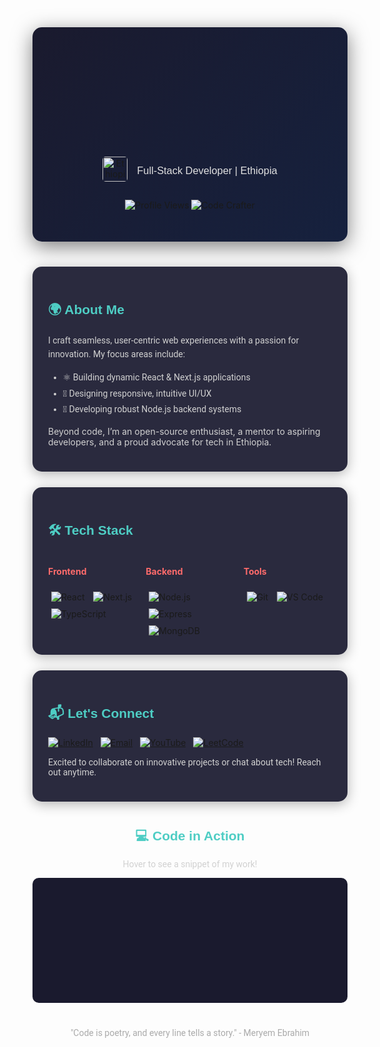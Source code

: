 <div align="center" style="background: linear-gradient(135deg, #1a1a2e 0%, #16213e 100%); padding: 40px; border-radius: 15px; box-shadow: 0 8px 32px rgba(0, 0, 0, 0.5);">

  <h1 style="font-family: 'Montserrat', sans-serif; font-size: 3.5em; color: transparent; background: linear-gradient(90deg, #ff6b6b, #4ecdc4); -webkit-background-clip: text; background-clip: text; animation: fadeIn 2s ease-in-out;">
    Meryem Ebrahim
  </h1>

  <div style="display: flex; align-items: center; justify-content: center; gap: 15px; margin: 20px 0;">
    <img src="https://upload.wikimedia.org/wikipedia/commons/7/71/Flag_of_Ethiopia.svg" alt="Ethiopia Flag" style="width: 40px; border-radius: 5px;"/>
    <h3 style="color: #e0e0e0; font-family: 'Poppins', sans-serif; font-weight: 400;">Full-Stack Developer | Ethiopia</h3>
  </div>

  <p style="margin: 10px 0;">
    <img src="https://komarev.com/ghpvc/?username=meryem-hub&label=Profile+Views&color=ff69b4&style=flat-square" alt="Profile Views" style="transition: transform 0.3s;" onmouseover="this.style.transform='scale(1.1)'" onmouseout="this.style.transform='scale(1)'"/>
    <img src="https://img.shields.io/badge/Code%20Crafter-★★★★★-gold?logo=codeigniter&logoColor=white" alt="Code Crafter" style="transition: transform 0.3s;" onmouseover="this.style.transform='scale(1.1)'" onmouseout="this.style.transform='scale(1)'"/>
  </p>

</div>

<div style="display: grid; grid-template-columns: repeat(auto-fit, minmax(320px, 1fr)); gap: 25px; margin: 40px auto; max-width: 1200px;">

  <!-- About Me Card -->
  <div style="background: #2a2a3e; padding: 25px; border-radius: 15px; box-shadow: 0 4px 20px rgba(0, 0, 0, 0.3); transition: transform 0.3s;" onmouseover="this.style.transform='translateY(-10px)'" onmouseout="this.style.transform='translateY(0)'">
    <h2 style="color: #4ecdc4; font-family: 'Poppins', sans-serif;">🌍 About Me</h2>
    <p style="color: #d1d1d1; font-family: 'Roboto', sans-serif; line-height: 1.6;">
      I craft seamless, user-centric web experiences with a passion for innovation. My focus areas include:
    </p>
    <ul style="color: #d1d1d1; font-family: 'Roboto', sans-serif; line-height: 1.8;">
      <li>⚛️ Building dynamic React & Next.js applications</li>
      <li>🎨 Designing responsive, intuitive UI/UX</li>
      <li>🔧 Developing robust Node.js backend systems</li>
    </ul>
    <p style="color: #d1d1d1;">
      Beyond code, I’m an open-source enthusiast, a mentor to aspiring developers, and a proud advocate for tech in Ethiopia.
    </p>
  </div>

  <!-- Tech Stack Card -->
  <div style="background: #2a2a3e; padding: 25px; border-radius: 15px; box-shadow: 0 4px 20px rgba(0, 0, 0, 0.3); transition: transform 0.3s;" onmouseover="this.style.transform='translateY(-10px)'" onmouseout="this.style.transform='translateY(0)'">
    <h2 style="color: #4ecdc4; font-family: 'Poppins', sans-serif;">🛠 Tech Stack</h2>
    <div style="display: grid; grid-template-columns: repeat(auto-fit, minmax(100px, 1fr)); gap: 15px; margin-top: 15px;">
      <div>
        <h4 style="color: #ff6b6b;">Frontend</h4>
        <img src="https://img.shields.io/badge/React-20232A?logo=react&logoColor=61DAFB&style=flat-square" alt="React" style="margin: 5px;">
        <img src="https://img.shields.io/badge/Next.js-000000?logo=next.js&logoColor=white&style=flat-square" alt="Next.js" style="margin: 5px;">
        <img src="https://img.shields.io/badge/TypeScript-007ACC?logo=typescript&logoColor=white&style=flat-square" alt="TypeScript" style="margin: 5px;">
      </div>
      <div>
        <h4 style="color: #ff6b6b;">Backend</h4>
        <img src="https://img.shields.io/badge/Node.js-339933?logo=node.js&logoColor=white&style=flat-square" alt="Node.js" style="margin: 5px;">
        <img src="https://img.shields.io/badge/Express-000000?logo=express&logoColor=white&style=flat-square" alt="Express" style="margin: 5px;">
        <img src="https://img.shields.io/badge/MongoDB-47A248?logo=mongodb&logoColor=white&style=flat-square" alt="MongoDB" style="margin: 5px;">
      </div>
      <div>
        <h4 style="color: #ff6b6b;">Tools</h4>
        <img src="https://img.shields.io/badge/Git-F05032?logo=git&logoColor=white&style=flat-square" alt="Git" style="margin: 5px;">
        <img src="https://img.shields.io/badge/VS_Code-007ACC?logo=visual-studio-code&logoColor=white&style=flat-square" alt="VS Code" style="margin: 5px;">
      </div>
    </div>
  </div>

  <!-- Let's Connect Card -->
  <div style="background: #2a2a3e; padding: 25px; border-radius: 15px; box-shadow: 0 4px 20px rgba(0, 0, 0, 0.3); transition: transform 0.3s;" onmouseover="this.style.transform='translateY(-10px)'" onmouseout="this.style.transform='translateY(0)'">
    <h2 style="color: #4ecdc4; font-family: 'Poppins', sans-serif;">📬 Let's Connect</h2>
    <div style="display: flex; flex-wrap: wrap; gap: 12px; margin-top: 15px;">
      <a href="https://linkedin.com/in/meryem-ebrahim-05219a323" target="_blank">
        <img src="https://img.shields.io/badge/LinkedIn-0077B5?logo=linkedin&logoColor=white&style=flat-square" alt="LinkedIn" style="transition: transform 0.3s;" onmouseover="this.style.transform='scale(1.1)'" onmouseout="this.style.transform='scale(1)'">
      </a>
      <a href="mailto:meryemebrahim.46@gmail.com">
        <img src="https://img.shields.io/badge/Email-D14836?logo=gmail&logoColor=white&style=flat-square" alt="Email" style="transition: transform 0.3s;" onmouseover="this.style.transform='scale(1.1)'" onmouseout="this.style.transform='scale(1)'">
      </a>
      <a href="https://www.youtube.com/@ሂላልTube" target="_blank">
        <img src="https://img.shields.io/badge/YouTube-FF0000?logo=youtube&logoColor=white&style=flat-square" alt="YouTube" style="transition: transform 0.3s;" onmouseover="this.style.transform='scale(1.1)'" onmouseout="this.style.transform='scale(1)'">
      </a>
      <a href="https://www.leetcode.com/meryem_ebra" target="_blank">
        <img src="https://img.shields.io/badge/LeetCode-FFA116?logo=leetcode&logoColor=black&style=flat-square" alt="LeetCode" style="transition: transform 0.3s;" onmouseover="this.style.transform='scale(1.1)'" onmouseout="this.style.transform='scale(1)'">
      </a>
    </div>
    <p style="color: #d1d1d1; font-family: 'Roboto', sans-serif; margin-top: 15px;">
      Excited to collaborate on innovative projects or chat about tech! Reach out anytime.
    </p>
  </div>

</div>

<!-- Interactive Code Snippet Showcase -->
<div align="center" style="margin: 40px auto; max-width: 800px;">
  <h2 style="color: #4ecdc4; font-family: 'Poppins', sans-serif;">💻 Code in Action</h2>
  <p style="color: #d1d1d1; font-family: 'Roboto', sans-serif;">Hover to see a snippet of my work!</p>
  <div style="background: #1a1a2e; padding: 20px; border-radius: 10px; position: relative; overflow: hidden; transition: all 0.5s ease;" onmouseover="this.querySelector('pre').style.opacity='1'; this.querySelector('pre').style.transform='translateY(0)';" onmouseout="this.querySelector('pre').style.opacity='0'; this.querySelector('pre').style.transform='translateY(20px)';">
    <pre style="color: #e0e0e0; background: #2a2a3e; padding: 15px; border-radius: 8px; font-family: 'Fira Code', monospace; opacity: 0; transform: translateY(20px); transition: opacity 0.5s, transform 0.5s;">
      <code>
const greet = (name) => {
  return `Hello, ${name}! Welcome to my tech world.`;
};
console.log(greet("Visitor"));
      </code>
    </pre>
  </div>
</div>

<!-- Quote -->
<div align="center" style="margin-top: 40px; font-size: 1em; color: #aaa; font-family: 'Roboto', sans-serif;">
  <p>"Code is poetry, and every line tells a story." - Meryem Ebrahim</p>
</div>

<style>
  @import url('https://fonts.googleapis.com/css2?family=Montserrat:wght@700&family=Poppins:wght@400;600&family=Roboto:wght@400&family=Fira+Code&display=swap');
  @keyframes fadeIn {
    0% { opacity: 0; transform: translateY(-20px); }
    100% { opacity: 1; transform: translateY(0); }
  }
</style>
